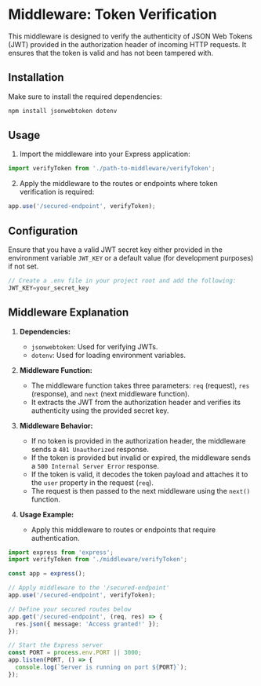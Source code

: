 # Middleware: Token Verification

This middleware is designed to verify the authenticity of JSON Web Tokens (JWT) provided in the authorization header of incoming HTTP requests. It ensures that the token is valid and has not been tampered with.

## Installation

Make sure to install the required dependencies:

```bash
npm install jsonwebtoken dotenv
```

## Usage

1. Import the middleware into your Express application:

```typescript
import verifyToken from './path-to-middleware/verifyToken';
```

2. Apply the middleware to the routes or endpoints where token verification is required:

```typescript
app.use('/secured-endpoint', verifyToken);
```

## Configuration

Ensure that you have a valid JWT secret key either provided in the environment variable `JWT_KEY` or a default value (for development purposes) if not set.

```typescript
// Create a .env file in your project root and add the following:
JWT_KEY=your_secret_key
```

## Middleware Explanation

1. **Dependencies:**
   - `jsonwebtoken`: Used for verifying JWTs.
   - `dotenv`: Used for loading environment variables.

2. **Middleware Function:**
   - The middleware function takes three parameters: `req` (request), `res` (response), and `next` (next middleware function).
   - It extracts the JWT from the authorization header and verifies its authenticity using the provided secret key.

3. **Middleware Behavior:**
   - If no token is provided in the authorization header, the middleware sends a `401 Unauthorized` response.
   - If the token is provided but invalid or expired, the middleware sends a `500 Internal Server Error` response.
   - If the token is valid, it decodes the token payload and attaches it to the `user` property in the request (`req`).
   - The request is then passed to the next middleware using the `next()` function.

4. **Usage Example:**
   - Apply this middleware to routes or endpoints that require authentication.

```typescript
import express from 'express';
import verifyToken from './middleware/verifyToken';

const app = express();

// Apply middleware to the '/secured-endpoint'
app.use('/secured-endpoint', verifyToken);

// Define your secured routes below
app.get('/secured-endpoint', (req, res) => {
  res.json({ message: 'Access granted!' });
});

// Start the Express server
const PORT = process.env.PORT || 3000;
app.listen(PORT, () => {
  console.log(`Server is running on port ${PORT}`);
});
```
